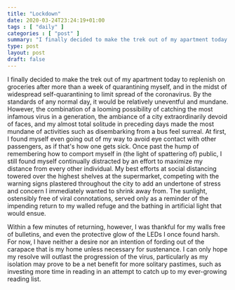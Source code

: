 ```yaml
---
title: "Lockdown"
date: 2020-03-24T23:24:19+01:00
tags : [ "daily" ]
categories : [ "post" ]
summary: "I finally decided to make the trek out of my apartment today to replenish on groceries after more than a week of quarantining myself, and in the midst of widespread self-quarantining to limit spread of the coronavirus."
type: post
layout: post
draft: false
---
```


I finally decided to make the trek out of my apartment today to replenish on groceries after more than a week of quarantining myself, and in the midst of widespread self-quarantining to limit spread of the coronavirus. By the standards of any normal day, it would be relatively uneventful and mundane. However, the combination of a looming possibility of catching the most infamous virus in a generation, the ambiance of a city extraordinarily devoid of faces, and my almost total solitude in preceding days made the most mundane of activities such as disembarking from a bus feel surreal. At first, I found myself even going out of my way to avoid eye contact with other passengers, as if that's how one gets sick. Once past the hump of remembering how to comport myself in (the light of spattering of) public, I still found myself continually distracted by an effort to maximize my distance from every other individual. My best efforts at social distancing towered over the highest shelves at the supermarket, competing with the warning signs plastered throughout the city to add an undertone of stress and concern I immediately wanted to shrink away from. The sunlight, ostensibly free of viral connotations, served only as a reminder of the impending return to my walled refuge and the bathing in artificial light that would ensue.

Within a few minutes of returning, however, I was thankful for my walls free of bulletins, and even the protective glow of the LEDs I once found harsh. For now, I have neither a desire nor an intention of fording out of the carapace that is my home unless necessary for sustenance. I can only hope my resolve will outlast the progression of the virus, particularly as my isolation may prove to be a net benefit for more solitary pastimes, such as investing more time in reading in an attempt to catch up to my ever-growing reading list.